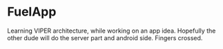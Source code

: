 # FuelApp
Learning VIPER architecture, while working on an app idea. Hopefully the other dude will do the server part and android side. Fingers crossed.
